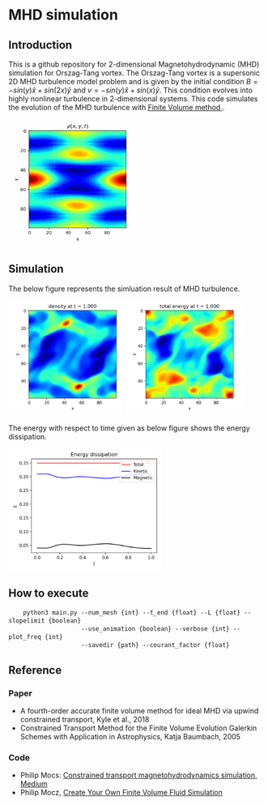 # MHD simulation
## Introduction
This is a github repository for 2-dimensional Magnetohydrodynamic (MHD) simulation for Orszag-Tang vortex. The Orszag-Tang vortex is a supersonic 2D MHD turbulence model problem and is given by the initial condition $B = -sin(y) \hat{x} + sin(2x) \hat{y}$ and $v = -sin(y) \hat{x} + sin(x) \hat{y}$. This condition evolves into highly nonlinear turbulence in 2-dimensional systems. This code simulates the evolution of the MHD turbulence with <a href = "https://en.wikipedia.org/wiki/Finite_volume_method">Finite Volume method </a>. 

<!-- The time integration utilized in this code is <a href = "https://en.wikipedia.org/wiki/Runge%E2%80%93Kutta_methods">explicit Runge-Kunta 4th order method</a>.  -->

<div>
    <p float = 'left'>
        <img src="./results/density_evolution.gif"  width="50%">
    </p>
</div>

## Simulation
The below figure represents the simluation result of MHD turbulence. 
<div>
    <p float = 'left'>
        <img src="./results/density.png"  width="45%">
        <img src="./results/energy.png"  width="45%">
    </p>
</div>

The energy with respect to time given as below figure shows the energy dissipation.

<div>
    <p float = 'left'>
        <img src="./results/energy_dissipation.png"  width="60%">
    </p>
</div>

## How to execute
```
    python3 main.py --num_mesh {int} --t_end {float} --L {float} --slopelimit {boolean}
                    --use_animation {boolean} --verbose {int} --plot_freq {int} 
                    --savedir {path} --courant_factor {float}
```

## Reference
### Paper
- A fourth-order accurate finite volume method for ideal MHD via upwind constrained transport, Kyle et al., 2018
- Constrained Transport Method for the Finite Volume Evolution Galerkin Schemes with Application in Astrophysics, Katja Baumbach, 2005

### Code
- Philip Mocs: <a href = "https://levelup.gitconnected.com/create-your-own-constrained-transport-magnetohydrodynamics-simulation-with-python-276f787f537d">Constrained transport magnetohydrodynamics simulation, Medium</a>
- Philip Mocz, <a href = "https://github.com/pmocz/finitevolume-python">Create Your Own Finite Volume Fluid Simulation</a>